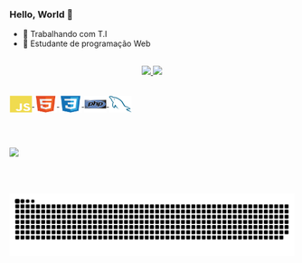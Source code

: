### Hello, World 👋

- 🔭 Trabalhando com T.I
- 🌱 Estudante de programação Web

<br>

<div align="center">
  <a href="https://github.com/n0xONwithPy">
  <img height="180em" src="https://github-readme-stats.vercel.app/api?username=n0xONwithPy&show_icons=true&theme=dracula&include_all_commits=true&count_private=true"/>
  <img height="180em" src="https://github-readme-stats.vercel.app/api/top-langs/?username=n0xONwithPy&layout=compact&langs_count=7&theme=dracula"/>
</div>

<br>

<div style="display: inline_block"><br>
  <img align="center" alt="n0x-Js" height="30" width="40" src="https://raw.githubusercontent.com/devicons/devicon/master/icons/javascript/javascript-plain.svg">
  <img align="center" alt="n0x-HTML" height="30" width="40" src="https://raw.githubusercontent.com/devicons/devicon/master/icons/html5/html5-original.svg">
  <img align="center" alt="n0x-CSS" height="30" width="40" src="https://raw.githubusercontent.com/devicons/devicon/master/icons/css3/css3-original.svg">
  <img align="center" alt="n0x-Php" height="30" width="40" src="https://raw.githubusercontent.com/devicons/devicon/master/icons/php/php-original.svg">
   <img align="center" alt="n0x-SQL" height="30" width="40" src="https://raw.githubusercontent.com/devicons/devicon/master/icons/mysql/mysql-original.svg">
  
</div>
</div>

<br><br>
    
<div>
 <a href="https://discord.gg/KbX5y3dG" target="_blank"><img src="https://img.shields.io/badge/Discord-7289DA?style=for-the-badge&logo=discord&logoColor=white" target="_blank"></a> 
 
 <br><br>
 
 ![](https://github.com/Platane/snk/raw/output/github-contribution-grid-snake.svg)
  
</div>
